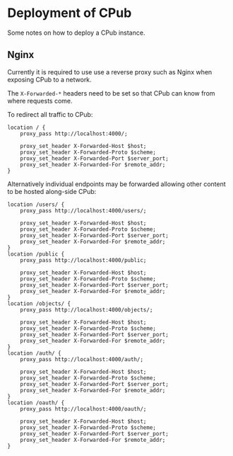 <!--
SPDX-FileCopyrightText: 2020 pukkamustard <pukkamustard@posteo.net>

SPDX-License-Identifier: CC-BY-SA-4.0
-->

# Deployment of CPub

Some notes on how to deploy a CPub instance.

## Nginx

Currently it is required to use use a reverse proxy such as Nginx when exposing CPub to a network.

The `X-Forwarded-*` headers need to be set so that CPub can know from where requests come.

To redirect all traffic to CPub:

```
location / {
    proxy_pass http://localhost:4000/;
    
    proxy_set_header X-Forwarded-Host $host;
    proxy_set_header X-Forwarded-Proto $scheme;
    proxy_set_header X-Forwarded-Port $server_port;
    proxy_set_header X-Forwarded-For $remote_addr;
}
```

Alternatively individual endpoints may be forwarded allowing other content to be hosted along-side CPub:


```
location /users/ {
    proxy_pass http://localhost:4000/users/;

    proxy_set_header X-Forwarded-Host $host;
    proxy_set_header X-Forwarded-Proto $scheme;
    proxy_set_header X-Forwarded-Port $server_port;
    proxy_set_header X-Forwarded-For $remote_addr;
}
location /public {
    proxy_pass http://localhost:4000/public;

    proxy_set_header X-Forwarded-Host $host;
    proxy_set_header X-Forwarded-Proto $scheme;
    proxy_set_header X-Forwarded-Port $server_port;
    proxy_set_header X-Forwarded-For $remote_addr;
}
location /objects/ {
    proxy_pass http://localhost:4000/objects/;

    proxy_set_header X-Forwarded-Host $host;
    proxy_set_header X-Forwarded-Proto $scheme;
    proxy_set_header X-Forwarded-Port $server_port;
    proxy_set_header X-Forwarded-For $remote_addr;
}
location /auth/ {
    proxy_pass http://localhost:4000/auth/;

    proxy_set_header X-Forwarded-Host $host;
    proxy_set_header X-Forwarded-Proto $scheme;
    proxy_set_header X-Forwarded-Port $server_port;
    proxy_set_header X-Forwarded-For $remote_addr;
}
location /oauth/ {
    proxy_pass http://localhost:4000/oauth/;

    proxy_set_header X-Forwarded-Host $host;
    proxy_set_header X-Forwarded-Proto $scheme;
    proxy_set_header X-Forwarded-Port $server_port;
    proxy_set_header X-Forwarded-For $remote_addr;
}
```

